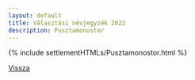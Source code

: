 ```yaml
---
layout: default
title: Választási névjegyzék 2022
description: Pusztamonostor
---
```


{% include settlementHTMLs/Pusztamonostor.html %}

[Vissza](../)